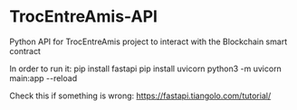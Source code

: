 # TrocEntreAmis-API
Python API for TrocEntreAmis project to interact with the Blockchain smart contract

In order to run it:
pip install fastapi
pip install uvicorn
python3 -m uvicorn main:app --reload

Check this if something is wrong: https://fastapi.tiangolo.com/tutorial/
